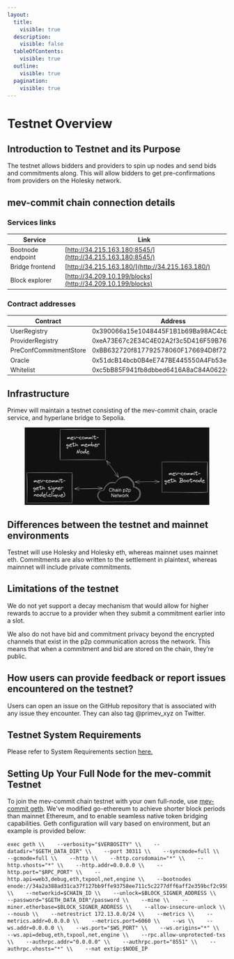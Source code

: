 ```yaml
---
layout:
  title:
    visible: true
  description:
    visible: false
  tableOfContents:
    visible: true
  outline:
    visible: true
  pagination:
    visible: true
---
```


# Testnet Overview

## Introduction to Testnet and its Purpose

The testnet allows bidders and providers to spin up nodes and send bids and commitments along. This will allow bidders to get pre-confirmations from providers on the Holesky network.

## **mev-commit chain connection details**

### **Services links**

| Service           | Link                                                       |
| ----------------- | ---------------------------------------------------------- |
| Bootnode endpoint | [http://34.215.163.180:8545/](http://34.215.163.180:8545/) |
| Bridge frontend   | [http://34.215.163.180/](http://34.215.163.180/)           |
| Block explorer    | [http://34.209.10.199/blocks](http://34.209.10.199/blocks) |

### **Contract addresses**

<table><thead><tr><th width="299">Contract</th><th>Address</th></tr></thead><tbody><tr><td>UserRegistry</td><td>0x390066a15e1048445F1B1b69Ba98AC4cb5e91c52</td></tr><tr><td>ProviderRegistry</td><td>0xeA73E67c2E34C4E02A2f3c5D416F59B76e7617fC</td></tr><tr><td>PreConfCommitmentStore</td><td>0xBB632720f817792578060F176694D8f7230229d9</td></tr><tr><td>Oracle</td><td>0x51dcB14bcb0B4eE747BE445550A4Fb53ecd31617</td></tr><tr><td>Whitelist</td><td>0xc5bB85F941fb8dbbed6416A8aC84A06226E0f138</td></tr></tbody></table>



## Infrastructure

Primev will maintain a testnet consisting of the mev-commit chain, oracle service, and hyperlane bridge to Sepolia.

<figure><img src="../.gitbook/assets/image (2).png" alt=""><figcaption></figcaption></figure>

## Differences between the testnet and mainnet environments

Testnet will use Holesky and Holesky eth, whereas mainnet uses mainnet eth. Commitments are also written to the settlement in plaintext, whereas mainnnet will include private commitments.

## Limitations of the testnet

We do not yet support a decay mechanism that would allow for higher rewards to accrue to a provider when they submit a commitment earlier into a slot.

We also do not have bid and commitment privacy beyond the encrypted channels that exist in the p2p communication across the network. This means that when a commitment and bid are stored on the chain, they’re public.

## How users can provide feedback or report issues encountered on the testnet?

Users can open an issue on the GitHub repository that is associated with any issue they encounter. They can also tag @primev\_xyz on Twitter.

## Testnet System Requirements

Please refer to System Requirements section [here.](https://www.notion.so/Primev-Docs-Testnet-Ver-41c24e77a73e47e0966d54365efbbfc8?pvs=21)

## Setting Up Your Full Node for the mev-commit Testnet

To join the mev-commit chain testnet with your own full-node, use [mev-commit geth](https://github.com/primevprotocol/go-ethereum). We've modified go-ethereum to achieve shorter block periods than mainnet Ethereum, and to enable seamless native token bridging capabilities. Geth configuration will vary based on environment, but an example is provided below:

```
exec geth \\    --verbosity="$VERBOSITY" \\    --datadir="$GETH_DATA_DIR" \\    --port 30311 \\    --syncmode=full \\    --gcmode=full \\    --http \\    --http.corsdomain="*" \\    --http.vhosts="*" \\    --http.addr=0.0.0.0 \\    --http.port="$RPC_PORT" \\    --http.api=web3,debug,eth,txpool,net,engine \\    --bootnodes enode://34a2a388ad31ca37f127bb9ffe93758ee711c5c2277dff6aff2e359bcf2c9509ea55034196788dbd59ed70861f523c1c03d54f1eabb2b4a5c1c129d966fe1e65@172.13.0.100:30301 \\    --networkid=$CHAIN_ID \\    --unlock=$BLOCK_SIGNER_ADDRESS \\    --password="$GETH_DATA_DIR"/password \\    --mine \\    --miner.etherbase=$BLOCK_SIGNER_ADDRESS \\    --allow-insecure-unlock \\    --nousb \\    --netrestrict 172.13.0.0/24 \\    --metrics \\    --metrics.addr=0.0.0.0 \\    --metrics.port=6060 \\    --ws \\    --ws.addr=0.0.0.0 \\    --ws.port="$WS_PORT" \\    --ws.origins="*" \\    --ws.api=debug,eth,txpool,net,engine \\    --rpc.allow-unprotected-txs \\    --authrpc.addr="0.0.0.0" \\    --authrpc.port="8551" \\    --authrpc.vhosts="*" \\    --nat extip:$NODE_IP
```
